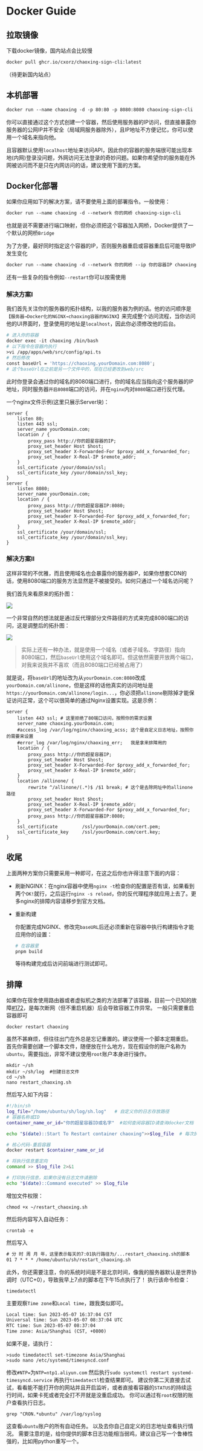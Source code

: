 # Docker Guide

## 拉取镜像

下载docker镜像，国内站点会比较慢

```dockerfile
docker pull ghcr.io/cxorz/chaoxing-sign-cli:latest
```

（待更新国内站点）

## 本机部署

```dockerfile
docker run --name chaoxing -d -p 80:80 -p 8080:8080 chaoxing-sign-cli
```

你可以直接通过这个方式创建一个容器，然后使用服务器的IP访问，但直接暴露你服务器的公网IP并不安全（局域网服务器除外），且IP地址不方便记忆，你可以使用一个域名来指向他。

且容器默认使用`localhost`地址来访问API，因此你的容器的服务端很可能出现本地(内网)登录没问题，外网访问无法登录的奇妙问题。如果你希望你的服务能在外网被访问而不是只在内网访问的话，建议使用下面的方案。

## Docker化部署

如果你应用如下的解决方案，请不要使用上面的部署指令。一般使用：

```dockerfile
docker run --name chaoxing -d --network 你的网桥 chaoxing-sign-cli
```

也就是说不需要进行端口映射，但你必须把这个容器加入网桥，Docker提供了一个默认的网桥`Bridge`

为了方便，最好同时指定这个容器的IP，否则服务器重启或容器重启后可能导致IP发生变化

```dockerfile
docker run --name chaoxing -d --network 你的网桥 --ip 你的容器IP chaoxing-sign-cli
```

还有一些复杂的指令例如`--restart`你可以按需使用

### 解决方案I

我们首先关注你的服务器的拓扑结构，以我的服务器为例的话。他的访问顺序是`【服务器→Docker化的NGINX→chaoxing容器的NGINX】`来完成整个访问流程，当你访问他的UI界面时，登录使用的地址是`localhost`，因此你必须修改他的后台。

```dockerfile
# 进入你的容器
docker exec -it chaoxing /bin/bash
# 以下指令在容器内执行
>vi /app/apps/web/src/config/api.ts
# 然后修改
const baseUrl = 'https://chaoxing.yourDomain.com:8080';
# 这个baseUrl在之前是另一个文件中的，现在已经更改到web/src
```

此时你登录会通过你的域名的8080端口进行，你的域名应当指向这个服务器的IP地址，同时服务器`开启8080`端口的访问，并在`nginx`内对`8080`端口进行反代理。

一个nginx文件示例(这里只展示Server块)：

```nginx
server {
	listen 80;
	listen 443 ssl;
	server_name yourDomain.com;
	location / {
		proxy_pass http://你的超星容器的IP;
		proxy_set_header Host $host;
        proxy_set_header X-Forwarded-For $proxy_add_x_forwarded_for;
        proxy_set_header X-Real-IP $remote_addr;
	}
	ssl_certificate	/your/domain/ssl;
	ssl_certificate_key	/your/domain/ssl_key;
}
server {
	listen 8080;
	server_name yourDomain.com;
	location / {
		proxy_pass http://你的超星容器IP:8080;
		proxy_set_header Host $host;
        proxy_set_header X-Forwarded-For $proxy_add_x_forwarded_for;
        proxy_set_header X-Real-IP $remote_addr;
	}
	ssl_certificate	/your/domain/ssl;
	ssl_certificate_key	/your/domain/ssl_key;
}
```

### 解决方案II

这样非常的不优雅，而且使用域名也会暴露你的服务器IP，如果你想套CDN的话，使用8080端口的服务方法显然是不被接受的。如何只通过一个域名访问呢？

我们首先来看原来的拓扑图：

![](https://raw.githubusercontent.com/QLozin/Image/master/newimg/old.png)

一个非常自然的想法就是通过反代理部分文件路径的方式来完成8080端口的访问，这是调整后的拓扑图：

![](https://raw.githubusercontent.com/QLozin/Image/master/newimg/new.png)

> 实际上还有一种办法，就是使用一个域名（或者子域名、字路径）指向8080端口，然后`baseUrl`使用这个域名即可。但这依然需要开放两个端口，对我来说我并不喜欢（而且8080端口已经被占用了）

就是说，将`baseUrl`的地址改为从`yourDomain.com:8080`改成`yourDomain.com/allinone`，但是这样的话他真实的访问地址是`https://yourDomain.com/allinone/login...`，你必须把`allinone`剔除掉才能保证访问正常，这个可以很简单的通过Nginx设置实现。这是示例：

```nginx
server {
    listen 443 ssl; # 这里拒绝了80端口访问，按照你的需求设置
    server_name chaoxing.yourDomain.com;
    #access_log /var/log/nginx/chaoxing_acss; 这个是自定义日志地址，按照你的需要来设置
    #error_log /var/log/nginx/chaoxing_err;   我是拿来排障用的
    location / {
        proxy_pass http://你的超星容器IP;
        proxy_set_header Host $host;
        proxy_set_header X-Forwarded-For $proxy_add_x_forwarded_for;
        proxy_set_header X-Real-IP $remote_addr;
    }
    location /allinone/ {
        rewrite ^/allinone/(.*)$ /$1 break; # 这个是去除网址中的allinone路径
        proxy_set_header Host $host;
        proxy_set_header X-Real-IP $remote_addr;
        proxy_set_header X-Forwarded-For $proxy_add_x_forwarded_for;
        proxy_pass http://你的超星容器IP:8080;
    }
    ssl_certificate         /ssl/yourDomain.com/cert.pem;
    ssl_certificate_key     /ssl/yourDomain.com/cert.key;
}

```

## 收尾

上面两种方案你只需要采用一种即可，在这之后你也许得注意下面的内容：

- 刷新NGINX：在nginx容器中使用`nginx -t`检查你的配置是否有误，如果看到两个`OK!`就行，之后运行`nginx -s reload`，你的反代理程序就应用上去了。更多nginx的排障内容请移步到官方文档。

- 重新构建

	你配置完成NGINX、修改完`baseURL`后还必须重新在容器中执行构建指令才能应用你的设置：

	```dockerfile
	# 在容器里
	pnpm build
	```

	等待构建完成后访问前端进行测试即可。
	
## 排障
如果你在宿舍使用路由器或者虚拟机之类的方法部署了该容器，目前一个已知的故障[#172](https://github.com/cxOrz/chaoxing-sign-cli/issues/172)，是每次断网（但不重启机器）后会导致容器工作异常。
一般只需要重启容器即可
```docker
docker restart chaoxing
```
虽然不甚麻烦，但往往出门在外总是忘记重置的。建议使用一个脚本定期重启。
首先你需要创建一个脚本文件，随便放在什么地方，现在假设你的账户名称为`ubuntu`，需要指出，非常不建议使用`root`账户本身进行操作。
```ubuntu
mkdir ~/sh
mkdir ~/sh/log	#创建日志文件
cd ~/sh
nano restart_chaoxing.sh
```
然后写入如下内容：
```sh
#!/bin/sh
log_file="/home/ubuntu/sh/log/sh.log"	# 自定义你的日志存放路径
# 容器名称或ID
container_name_or_id="你的超星容器ID或名字"  #如何查阅容器ID请查询docker文档

echo "$(date)::Start To Restart container chaoxing">>$log_file	# 每次执行脚本都会输出一个文字到日志，如果你不需要日志请删除

# 核心代码-重启容器
docker restart $container_name_or_id

# 将执行信息重定向
command >> $log_file 2>&1

# 打印执行信息，如果你没有日志文件请删除
echo "$(date)::Command executed" >> $log_file
```
增加文件权限：
```ubuntu
chmod +x ~/restart_chaoxing.sh
```
然后将内容写入自动任务：
```ubuntu
crontab -e
```
然后写入
```txt
# 分 时 周 月 年，这里表示每天的7:01执行路径为/...restart_chaoxing.sh的脚本
01 7 * * * /home/ubuntu/sh/restart_chaoxing.sh
```
此外，你还需要注意，你的系统时间是不是北京时间，像我的服务器默认是世界协调时（UTC+0），导致我早上7点的脚本在下午15点执行了！
执行该命令检查：
```ubuntu
timedatectl
```
主要观察`Time zone`和`Local time`，跟我类似即可。
```txt
Local time: Sun 2023-05-07 16:37:04 CST
Universal time: Sun 2023-05-07 08:37:04 UTC
RTC time: Sun 2023-05-07 08:37:04
Time zone: Asia/Shanghai (CST, +0800)
```
如果不是，请执行：
```ubuntu
>sudo timedatectl set-timezone Asia/Shanghai
>sudo nano /etc/systemd/timesyncd.conf
```
修改`#NTP=`为`NTP=ntp1.aliyun.com`
然后执行`sudo systemctl restart systemd-timesyncd.service`
再执行`timedatectl`检查结果即可。
建议你第二天直接去试试，看看能不能打开你的网站并且开启监听，或者直接看容器的`STATUS`的持续运行时间，如果卡死或者完全打不开就是没重启成功。
你可以通过有`root`权限的账户查看执行日志。
```ubuntu
grep "CRON.*ubuntu" /var/log/syslog
```
这查看`ubuntu`账户的所有自动任务。
以及去你自己自定义的日志地址查看执行情况。
需要注意的是，给你提供的脚本日志功能相当弱鸡，建议自己写一个鲁棒性强的，比如用python重写一个。

